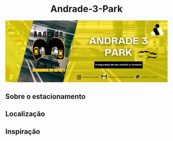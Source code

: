 <h1 align="center">Andrade-3-Park</h1>

<p>
  <img src="img/Banner Andrade 3 Park.png">
</p>

## Sobre o estacionamento

## Localização

## Inspiração
